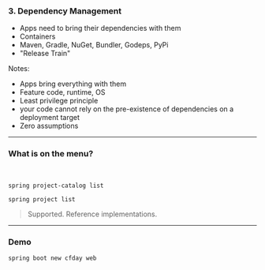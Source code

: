### 3. Dependency Management

- Apps need to bring their dependencies with them
- Containers
- Maven, Gradle, NuGet, Bundler, Godeps, PyPi
- "Release Train"

Notes:
- Apps bring everything with them
- Feature code, runtime, OS
- Least privilege principle
- your code cannot rely on the pre-existence of dependencies on a deployment target
- Zero assumptions

---

### What is on the menu?
<br>

```text
spring project-catalog list

spring project list
```
> Supported. Reference implementations.

---

### Demo

```text
spring boot new cfday web
```